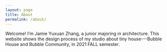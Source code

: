 ```yaml
---
layout: page
title: About
permalink: /about/
---
```


Welcome! I’m Jamie Yuxuan Zhang, a junior majoring in architecture. This website shows the design process of my studio about tiny house---Bubble House and Bubble Community, in 2021 FALL semester.
